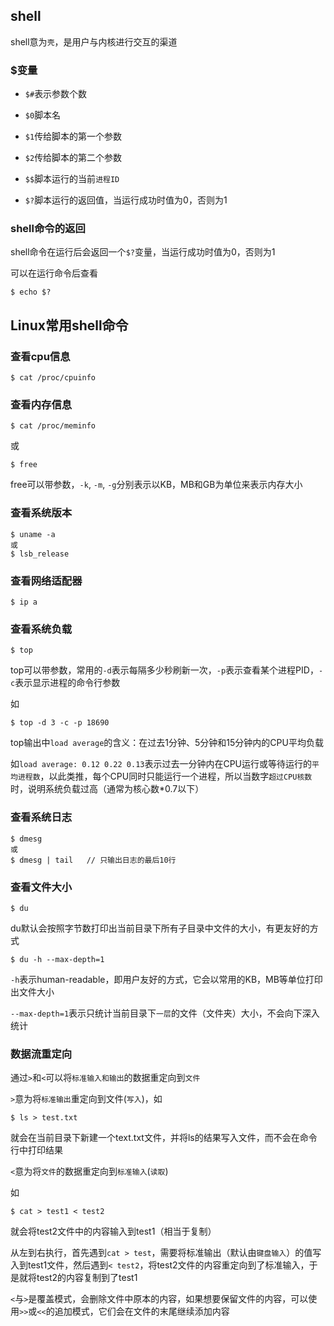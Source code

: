 ## shell

shell意为`壳`，是用户与内核进行交互的渠道

### $变量

- `$#`表示参数个数

- `$0`脚本名

- `$1`传给脚本的第一个参数

- `$2`传给脚本的第二个参数

- `$$`脚本运行的当前`进程ID`

- `$?`脚本运行的返回值，当运行成功时值为0，否则为1

### shell命令的返回

shell命令在运行后会返回一个`$?`变量，当运行成功时值为0，否则为1

可以在运行命令后查看

```
$ echo $?
```

## Linux常用shell命令

### 查看cpu信息

```
$ cat /proc/cpuinfo
```

### 查看内存信息

```
$ cat /proc/meminfo
```

或

```
$ free
```

free可以带参数，`-k`, `-m`, `-g`分别表示以KB，MB和GB为单位来表示内存大小

### 查看系统版本

```
$ uname -a
或
$ lsb_release
```

### 查看网络适配器

```
$ ip a
```

### 查看系统负载

```
$ top
```

top可以带参数，常用的`-d`表示每隔多少秒刷新一次，`-p`表示查看某个进程PID，`-c`表示显示进程的命令行参数

如

```
$ top -d 3 -c -p 18690
```

top输出中`load average`的含义：在过去1分钟、5分钟和15分钟内的CPU平均负载

如`load average: 0.12 0.22 0.13`表示过去一分钟内在CPU运行或等待运行的`平均进程数`，以此类推，每个CPU同时只能运行一个进程，所以当数字`超过CPU核数`时，说明系统负载过高（通常为核心数*0.7以下）

### 查看系统日志

```
$ dmesg
或
$ dmesg | tail   // 只输出日志的最后10行
```

### 查看文件大小

```
$ du
```

du默认会按照字节数打印出当前目录下所有子目录中文件的大小，有更友好的方式

```
$ du -h --max-depth=1
```

`-h`表示human-readable，即用户友好的方式，它会以常用的KB，MB等单位打印出文件大小

`--max-depth=1`表示只统计当前目录下`一层`的文件（文件夹）大小，不会向下深入统计

### 数据流重定向

通过`>`和`<`可以将`标准输入和输出`的数据重定向到`文件`

`>`意为将`标准输出`重定向到文件(`写入`)，如

```
$ ls > test.txt
```

就会在当前目录下新建一个text.txt文件，并将ls的结果写入文件，而不会在命令行中打印结果

`<`意为将`文件`的数据重定向到`标准输入`(`读取`)

如

```
$ cat > test1 < test2
```

就会将test2文件中的内容输入到test1（相当于复制）

从左到右执行，首先遇到`cat > test`，需要将标准输出（默认由`键盘输入`）的值写入到test1文件，然后遇到`< test2`，将test2文件的内容重定向到了标准输入，于是就将test2的内容复制到了test1

`<`与`>`是覆盖模式，会删除文件中原本的内容，如果想要保留文件的内容，可以使用`>>`或`<<`的追加模式，它们会在文件的末尾继续添加内容
